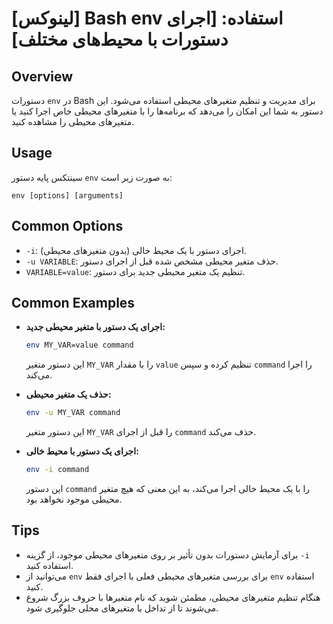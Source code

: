# [لینوکس] Bash env استفاده: [اجرای دستورات با محیط‌های مختلف]

## Overview
دستورات `env` در Bash برای مدیریت و تنظیم متغیرهای محیطی استفاده می‌شود. این دستور به شما این امکان را می‌دهد که برنامه‌ها را با متغیرهای محیطی خاص اجرا کنید یا متغیرهای محیطی را مشاهده کنید.

## Usage
سینتکس پایه دستور `env` به صورت زیر است:
```
env [options] [arguments]
```

## Common Options
- `-i`: اجرای دستور با یک محیط خالی (بدون متغیرهای محیطی).
- `-u VARIABLE`: حذف متغیر محیطی مشخص شده قبل از اجرای دستور.
- `VARIABLE=value`: تنظیم یک متغیر محیطی جدید برای دستور.

## Common Examples
- **اجرای یک دستور با متغیر محیطی جدید:**
  ```bash
  env MY_VAR=value command
  ```
  این دستور متغیر `MY_VAR` را با مقدار `value` تنظیم کرده و سپس `command` را اجرا می‌کند.

- **حذف یک متغیر محیطی:**
  ```bash
  env -u MY_VAR command
  ```
  این دستور متغیر `MY_VAR` را قبل از اجرای `command` حذف می‌کند.

- **اجرای یک دستور با محیط خالی:**
  ```bash
  env -i command
  ```
  این دستور `command` را با یک محیط خالی اجرا می‌کند، به این معنی که هیچ متغیر محیطی موجود نخواهد بود.

## Tips
- برای آزمایش دستورات بدون تأثیر بر روی متغیرهای محیطی موجود، از گزینه `-i` استفاده کنید.
- می‌توانید از `env` برای بررسی متغیرهای محیطی فعلی با اجرای فقط `env` استفاده کنید.
- هنگام تنظیم متغیرهای محیطی، مطمئن شوید که نام متغیرها با حروف بزرگ شروع می‌شوند تا از تداخل با متغیرهای محلی جلوگیری شود.